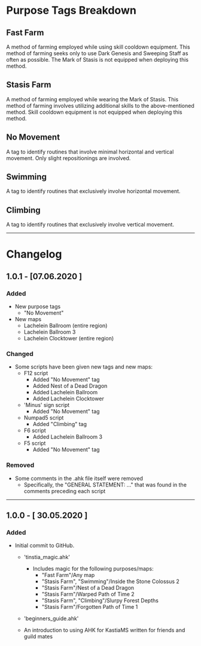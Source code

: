 # Purpose Tags Breakdown

## Fast Farm 
A method of farming employed while using skill cooldown equipment. This method of farming seeks only to use Dark Genesis and Sweeping Staff as often as possible. The Mark of Stasis is not equipped when deploying this method.

## Stasis Farm
A method of farming employed while wearing the Mark of Stasis. This method of farming involves utilizing additional skills to the above-mentioned method. Skill cooldown equipment is not equipped when deploying this method.

## No Movement
A tag to identify routines that involve minimal horizontal and vertical movement. Only slight repositionings are involved.

## Swimming
A tag to identify routines that exclusively involve horizontal movement. 

## Climbing
A tag to identify routines that exclusively involve vertical movement.

---

# Changelog

## 1.0.1 - [07.06.2020 ]
### Added 
- New purpose tags 
  - "No Movement" 
- New maps
  - Lachelein Ballroom (entire region)
  - Lachelein Ballroom 3
  - Lachelein Clocktower (entire region)

### Changed
- Some scripts have been given new tags and new maps:
  - F12 script
     - Added "No Movement" tag
     - Added Nest of a Dead Dragon
     - Added Lachelein Ballroom
     - Added Lachelein Clocktower
  - 'Minus' sign script
    - Added "No Movement" tag
  - Numpad5 script
    - Added "Climbing" tag
  - F6 script
    - Added Lachelein Ballroom 3
  - F5 script
    - Added "No Movement" tag
  
### Removed
- Some comments in the .ahk file itself were removed 
  - Specifically, the "GENERAL STATEMENT: ..." that was found in the comments preceding each script
  
---

## 1.0.0 - [ 30.05.2020 ]
### Added
- Initial commit to GitHub.
  - 'tinstia_magic.ahk' 
    - Includes magic for the following purposes/maps:
      - "Fast Farm"/Any map
      - "Stasis Farm", "Swimming"/Inside the Stone Colossus 2
      - "Stasis Farm"/Nest of a Dead Dragon
      - "Stasis Farm"/Warped Path of Time 2
      - "Stasis Farm", "Climbing"/Slurpy Forest Depths
      - "Stasis Farm"/Forgotten Path of Time 1
      
  - 'beginners_guide.ahk'
   - An introduction to using AHK for KastiaMS written for friends and guild mates
